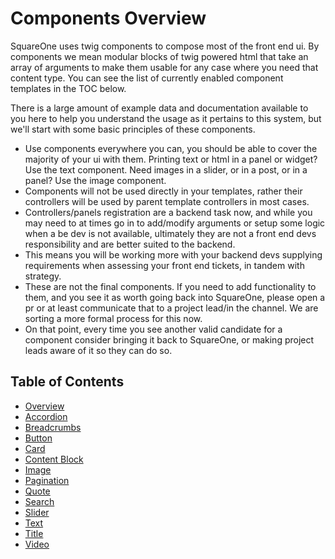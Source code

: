 #  Components Overview

SquareOne uses twig components to compose most of the front end ui. By components we mean modular blocks of twig powered html that take an array of arguments to make them usable for any case where you need that content type. You can see the list of currently enabled component templates in the TOC below.

There is a large amount of example data and documentation available to you here to help you understand the usage as it pertains to this system, but we'll start with some basic principles of these components.

* Use components everywhere you can, you should be able to cover the majority of your ui with them. Printing text or html in a panel or widget? Use the text component. Need images in a slider, or in a post, or in a panel? Use the image component. 
* Components will not be used directly in your templates, rather their controllers will be used by parent template controllers in most cases.
* Controllers/panels registration are a backend task now, and while you may need to at times go in to add/modify arguments or setup some logic when a be dev is not available, ultimately they are not a front end devs responsibility and are better suited to the backend.
* This means you will be working more with your backend devs supplying requirements when assessing your front end tickets, in tandem with strategy.
* These are not the final components. If you need to add functionality to them, and you see it as worth going back into SquareOne, please open a pr or at least communicate that to a project lead/in the channel. We are sorting a more formal process for this now.
* On that point, every time you see another valid candidate for a component consider bringing it back to SquareOne, or making project leads aware of it so they can do so.

## Table of Contents

* [Overview](/docs/theme/components/README.md)
* [Accordion](/docs/theme/components/accordion.md)
* [Breadcrumbs](/docs/theme/components/breadcrumbs.md)
* [Button](/docs/theme/components/button.md)
* [Card](/docs/theme/components/card.md)
* [Content Block](/docs/theme/components/content_block.md)
* [Image](/docs/theme/components/Image.md)
* [Pagination](/docs/theme/components/pagination.md)
* [Quote](/docs/theme/components/quote.md)
* [Search](/docs/theme/components/search.md)
* [Slider](/docs/theme/components/slider.md)
* [Text](/docs/theme/components/text.md)
* [Title](/docs/theme/components/title.md)
* [Video](/docs/theme/components/video.md)